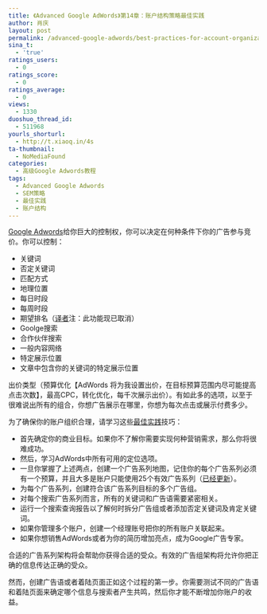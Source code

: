 ```yaml
---
title: 《Advanced Google AdWords》第14章：账户结构策略最佳实践
author: 肖庆
layout: post
permalink: /advanced-google-adwords/best-practices-for-account-organization-strategies/
sina_t:
  - 'true'
ratings_users:
  - 0
ratings_score:
  - 0
ratings_average:
  - 0
views:
  - 1330
duoshuo_thread_id:
  - 511968
yourls_shorturl:
  - http://t.xiaoq.in/4s
ta-thumbnail:
  - NoMediaFound
categories:
  - 高级Google Adwords教程
tags:
  - Advanced Google Adwords
  - SEM策略
  - 最佳实践
  - 账户结构
---
```

<span class='wp_keywordlink'><a href="http://blog.xiaoq.in/google-adwords/" title="Google Adwords" target="_blank">Google Adwords</a></span>给你巨大的控制权，你可以决定在何种条件下你的广告参与竞价。你可以控制：

*   关键词
*   否定关键词
*   匹配方式
*   地理位置
*   每日时段
*   每周时段
*   期望排名（<span class='wp_keywordlink'><a href="http://www.yeezhe.com/" title="译者" target="_blank">译者</a></span>注：此功能现已取消）
*   Goolge搜索
*   合作伙伴搜索
*   一般内容网络
*   特定展示位置
*   文章中包含你的关键词的特定展示位置

出价类型（预算优化【AdWords 将为我设置出价，在目标预算范围内尽可能提高点击次数】，最高CPC，转化优化，每千次展示出价）。有如此多的选项，以至于很难说出所有的组合，你想广告展示在哪里，你想为每次点击或展示付费多少。

为了确保你的账户组织合理，请学习这些<span class='wp_keywordlink_affiliate'><a href="http://blog.xiaoq.in/tag/%e6%9c%80%e4%bd%b3%e5%ae%9e%e8%b7%b5/" title="查看最佳实践中的全部文章" target="_blank">最佳实践</a></span>技巧：

*   首先确定你的商业目标。如果你不了解你需要实现何种营销需求，那么你将很难成功。
*   然后，学习AdWords中所有可用的定位选项。
*   一旦你掌握了上述两点，创建一个广告系列地图，记住你的每个广告系列必须有一个预算，并且大多是账户只能使用25个有效广告系列（<a href="http://support.google.com/adwords/bin/answer.py?hl=zh-Hans&#038;answer=40907" target="_blank">已经更新</a>）。
*   为每个广告系列，创建符合该广告系列目标的多个广告组。
*   对每个搜索广告系列而言，所有的关键词和广告语需要紧密相关。
*   运行一个搜索查询报告以了解何时拆分广告组或者添加否定关键词及肯定关键词。
*   如果你管理多个账户，创建一个经理账号把你的所有账户关联起来。
*   如果你想销售AdWords或者为你的简历增加亮点，成为Google广告专家。

合适的广告系列架构将会帮助你获得合适的受众。有效的广告组架构将允许你把正确的信息传达正确的受众。

然而，创建广告语或者着陆页面正如这个过程的第一步。你需要测试不同的广告语和着陆页面来确定哪个信息与搜索者产生共鸣，然后你才能不断增加你账户的收益。